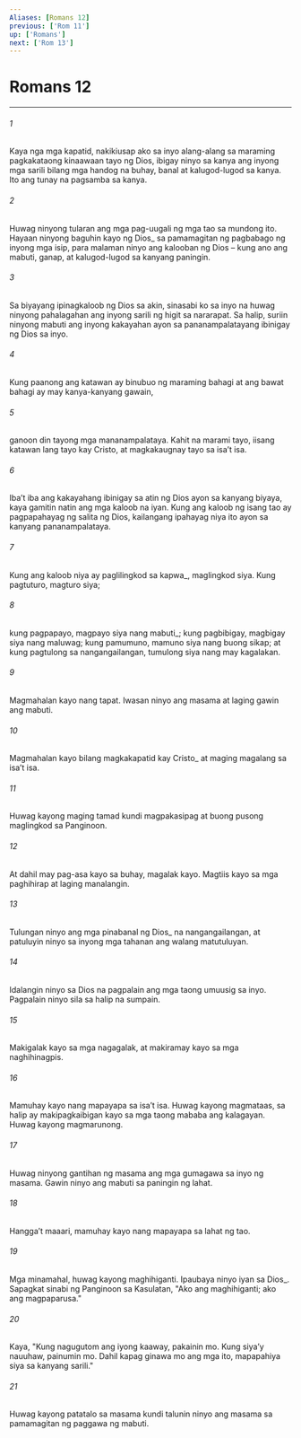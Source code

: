 ```yaml
---
Aliases: [Romans 12]
previous: ['Rom 11']
up: ['Romans']
next: ['Rom 13']
---
```

# Romans 12

***






















###### 1 










Kaya nga mga kapatid, nakikiusap ako sa inyo alang-alang sa maraming pagkakataong kinaawaan tayo ng Dios, ibigay ninyo sa kanya ang inyong mga sarili bilang mga handog na buhay, banal at kalugod-lugod sa kanya. Ito ang tunay na pagsamba sa kanya. 





















###### 2 










Huwag ninyong tularan ang mga pag-uugali ng mga tao sa mundong ito. Hayaan ninyong baguhin kayo ng Dios_ sa pamamagitan ng pagbabago ng inyong mga isip, para malaman ninyo ang kalooban ng Dios – kung ano ang mabuti, ganap, at kalugod-lugod sa kanyang paningin. 





















###### 3 










Sa biyayang ipinagkaloob ng Dios sa akin, sinasabi ko sa inyo na huwag ninyong pahalagahan ang inyong sarili ng higit sa nararapat. Sa halip, suriin ninyong mabuti ang inyong kakayahan ayon sa pananampalatayang ibinigay ng Dios sa inyo. 





















###### 4 










Kung paanong ang katawan ay binubuo ng maraming bahagi at ang bawat bahagi ay may kanya-kanyang gawain, 





















###### 5 










ganoon din tayong mga mananampalataya. Kahit na marami tayo, iisang katawan lang tayo kay Cristo, at magkakaugnay tayo sa isaʼt isa. 





















###### 6 










Ibaʼt iba ang kakayahang ibinigay sa atin ng Dios ayon sa kanyang biyaya, kaya gamitin natin ang mga kaloob na iyan. Kung ang kaloob ng isang tao ay pagpapahayag ng salita ng Dios, kailangang ipahayag niya ito ayon sa kanyang pananampalataya. 





















###### 7 










Kung ang kaloob niya ay paglilingkod sa kapwa_, maglingkod siya. Kung pagtuturo, magturo siya; 





















###### 8 










kung pagpapayo, magpayo siya nang mabuti_; kung pagbibigay, magbigay siya nang maluwag; kung pamumuno, mamuno siya nang buong sikap; at kung pagtulong sa nangangailangan, tumulong siya nang may kagalakan. 





















###### 9 










Magmahalan kayo nang tapat. Iwasan ninyo ang masama at laging gawin ang mabuti. 





















###### 10 










Magmahalan kayo bilang magkakapatid kay Cristo_ at maging magalang sa isaʼt isa. 





















###### 11 










Huwag kayong maging tamad kundi magpakasipag at buong pusong maglingkod sa Panginoon. 





















###### 12 










At dahil may pag-asa kayo sa buhay, magalak kayo. Magtiis kayo sa mga paghihirap at laging manalangin. 





















###### 13 










Tulungan ninyo ang mga pinabanal ng Dios_ na nangangailangan, at patuluyin ninyo sa inyong mga tahanan ang walang matutuluyan. 





















###### 14 










Idalangin ninyo sa Dios na pagpalain ang mga taong umuusig sa inyo. Pagpalain ninyo sila sa halip na sumpain. 





















###### 15 










Makigalak kayo sa mga nagagalak, at makiramay kayo sa mga naghihinagpis. 





















###### 16 










Mamuhay kayo nang mapayapa sa isaʼt isa. Huwag kayong magmataas, sa halip ay makipagkaibigan kayo sa mga taong mababa ang kalagayan. Huwag kayong magmarunong. 





















###### 17 










Huwag ninyong gantihan ng masama ang mga gumagawa sa inyo ng masama. Gawin ninyo ang mabuti sa paningin ng lahat. 





















###### 18 










Hanggaʼt maaari, mamuhay kayo nang mapayapa sa lahat ng tao. 





















###### 19 










Mga minamahal, huwag kayong maghihiganti. Ipaubaya ninyo iyan sa Dios_. Sapagkat sinabi ng Panginoon sa Kasulatan, "Ako ang maghihiganti; ako ang magpaparusa." 





















###### 20 










Kaya, "Kung nagugutom ang iyong kaaway, pakainin mo. Kung siyaʼy nauuhaw, painumin mo. Dahil kapag ginawa mo ang mga ito, mapapahiya siya sa kanyang sarili." 





















###### 21 










Huwag kayong patatalo sa masama kundi talunin ninyo ang masama sa pamamagitan ng paggawa ng mabuti.
